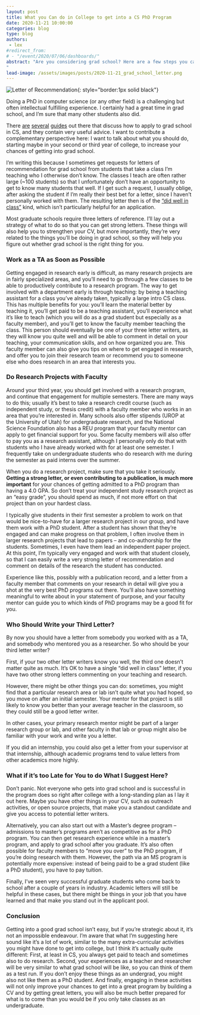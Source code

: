 ```yaml
---
layout: post
title: What you Can do in College to get into a CS PhD Program
date: 2020-11-21 10:00:00
categories: blog
type: blog
authors: 
 - lex
#redirect_from:
# - "/event/2020/07/06/dashboards/"
abstract: "Are you considering grad school? Here are a few steps you can take to maximize your chances. The bad news is that it’s best to start planning and working towards getting into grad school early: I recommend you take first steps some time at the end of your sophomore year in college. The good news is that the process is not only about admission, but will give you a good sense of what grad school is like and prepare you for it. 
"
lead-image: /assets/images/posts/2020-11-21_grad_school_letter.png
---
```



![Letter of Recommendation]({{site.base_url}}/assets/images/posts/2020-11-21_grad_school_letter.png){: style="border:1px solid black"}


Doing a PhD in computer science (or any other field) is a challenging but often intellectual fulfilling experience. I certainly had a great time in grad school, and I’m sure that many other students also did. 

There [are](https://medium.com/@vijayc/how-to-pick-a-grad-school-for-a-phd-in-computer-science-a5ce7dceb246) [several](http://matt.might.net/articles/how-to-apply-and-get-in-to-graduate-school-in-science-mathematics-engineering-or-computer-science/) [guides](https://web.archive.org/web/20200727191900/https://pg.ucsd.edu/PhD-application-tips.htm) out there that discuss how to apply to grad school in CS, and they contain very useful advice. I want to contribute a complementary perspective here: I want to talk about what you should do, starting maybe in your second or third year of college, to increase your chances of getting into grad school. 

I’m writing this because I sometimes get requests for letters of recommendation for grad school from students that take a class I’m teaching who I otherwise don’t know. The classes I teach are often rather large (~100 students) so that I unfortunately don’t have an opportunity to get to know many students that well. If I get such a request, I usually oblige, after asking the student if I’m really their best bet for a letter, since I haven’t personally worked with them. The resulting letter then is of the [“did well in class”](http://cs.brown.edu/~sk/Memos/Grad-School-Recos/) kind, which isn’t particularly helpful for an application. 

Most graduate schools require three letters of reference. I’ll lay out a strategy of what to do so that you can get strong letters. These things will also help you to strengthen your CV, but more importantly, they’re very related to the things you’ll be doing in grad school, so they will help you figure out whether grad school is the right thing for you. 
### Work as a TA as Soon as Possible
Getting engaged in research early is difficult, as many research projects are in fairly specialized areas, and you’ll need to go through a few classes to be able to productively contribute to a research program. The way to get involved with a department early is through teaching: by being a teaching assistant for a class you’ve already taken, typically a large intro CS class. This has multiple benefits for you: you’ll learn the material better by teaching it, you’ll get paid to be a teaching assistant, you’ll experience what it’s like to teach (which you will do as a grad student but especially as a faculty member), and you’ll get to know the faculty member teaching the class. This person should eventually be one of your three letter writers, as they will know you quite well and will be able to comment in detail on your teaching, your communication skills, and on how organized you are. This faculty member can also give you tips on where to get engaged in research, and offer you to join their research team or recommend you to someone else who does research in an area that interests you. 

### Do Research Projects with Faculty
Around your third year, you should get involved with a research program, and continue that engagement for multiple semesters. There are many ways to do this; usually it’s best to take a research credit course (such as independent study, or thesis credit) with a faculty member who works in an area that you’re interested in. Many schools also offer stipends (UROP at the University of Utah) for undergraduate research, and the National Science Foundation also has a REU program that your faculty mentor can apply to get financial support for you.  Some faculty members will also offer to pay you as a research assistant, although I personally only do that with students who I have already worked with for at least one semester. I frequently take on undergraduate students who do research with me during the semester as paid interns over the summer. 

When you do a research project, make sure that you take it seriously. **Getting a strong letter, or even contributing to a publication, is much more important** for your chances of getting admitted to a PhD program than having a 4.0 GPA. So don’t treat your independent study research project as an “easy grade”, you should spend as much, if not more effort on that project than on your hardest class. 

I typically give students in their first semester a problem to work on that would be nice-to-have for a larger research project in our group, and have them work with a PhD student. After a student has shown that they’re engaged and can make progress on that problem, I often involve them in larger research projects that lead to papers – and co-authorship for the students. Sometimes, I even have them lead an independent paper project. At this point, I’m typically very engaged and work with that student closely, so that I can easily write a very strong letter of recommendation and comment on details of the research the student has conducted. 

Experience like this, possibly with a publication record, and a letter from a faculty member that comments on your research in detail will give you a shot at the very best PhD programs out there. You’ll also have something meaningful to write about in your statement of purpose, and your faculty mentor can guide you to which kinds of PhD programs may be a good fit for you. 

### Who Should Write your Third Letter? 
By now you should have a letter from somebody you worked with as a TA, and somebody who mentored you as a researcher. So who should be your third letter writer?

First, if your two other letter writers know you well, the third one doesn’t matter quite as much. It’s OK to have a single “did well in class” letter, if you have two other strong letters commenting on your teaching and research. 

However, there might be other things you can do: sometimes, you might find that a particular research area or lab isn’t quite what you had hoped, so you move on after an initial semester. Your mentor for that project is still likely to know you better than your average teacher in the classroom, so they could still be a good letter writer. 

In other cases, your primary research mentor might be part of a larger research group or lab, and other faculty in that lab or group might also be familiar with your work and write you a letter. 

If you did an internship, you could also get a letter from your supervisor at that internship, although academic programs tend to value letters from other academics more highly. 

### What if it’s too Late for You to do What I Suggest Here?
Don’t panic. Not everyone who gets into grad school and is successful in the program does so right after college with a long-standing plan as I lay it out here. Maybe you have other things in your CV, such as outreach activities, or open source projects, that make you a standout candidate and give you access to potential letter writers. 

Alternatively, you can also start out with a Master’s degree program – admissions to master’s programs aren’t as competitive as for a PhD program. You can then get research experience while in a master’s program, and apply to grad school after you graduate. It’s also often possible for faculty members to “move you over” to the PhD program, if you’re doing research with them. However, the path via an MS program is potentially more expensive: instead of being paid to be a grad student (like a PhD student), you have to pay tuition.

Finally, I’ve seen very successful graduate students who come back to school after a couple of years in industry. Academic letters will still be helpful in these cases, but there might be things in your job that you have learned and that make you stand out in the applicant pool.

### Conclusion
Getting into a good grad school isn’t easy, but if you’re strategic about it, it’s not an impossible endeavour. I’m aware that what I’m suggesting here sound like it’s a lot of work, similar to the many extra-curricular activities you might have done to get into college, but I think it’s actually quite different: First, at least in CS, you always get paid to teach and sometimes also to do research. Second, your experiences as a teacher and researcher will be very similar to what grad school will be like, so you can think of them as a test run. If you don’t enjoy these things as an undergrad, you might also not like them as a PhD student. And finally, engaging in these activities will not only improve your chances to get into a great program by building a CV and by getting great letters, you will also be much better prepared for what is to come than you would be if you only take classes as an undergraduate. 
